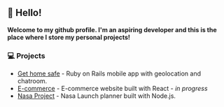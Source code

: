 ## 👋 Hello!
**Welcome to my github profile. I'm an aspiring developer and this is the place where I store my personal projects!**

### 💻 Projects 
- [Get home safe](https://github.com/Rosevandergiessen/get-home-safe) - Ruby on Rails mobile app with geolocation and chatroom. 
- [E-commerce](https://github.com/Rosevandergiessen/react-ecommerce) - E-commerce website built with React - *in progress*
- [Nasa Project](https://github.com/Rosevandergiessen/node-nasa-project) - Nasa Launch planner built with Node.js. 
